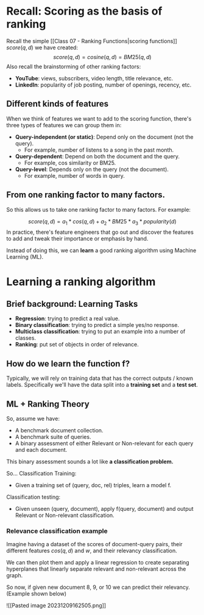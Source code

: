 # Recall: Scoring as the basis of ranking

Recall the simple [[Class 07 - Ranking Functions|scoring functions]] $score(q,d)$ we have created: 
$$score(q,d)= cosine(q,d) = BM25(q,d)$$
Also recall the brainstorming of other ranking factors:
- **YouTube**: views, subscribers, video length, title relevance, etc.
- **LinkedIn**: popularity of job posting, number of openings, recency, etc.

## Different kinds of features

When we think of features we want to add to the scoring function, there's three types of features we can group them in: 
- **Query-independent (or static)**: Depend only on the document (not the query).
	- For example, number of listens to a song in the past month.
- **Query-dependent**: Depend on both the document and the query.
	-  For example, cos similarity or BM25.
- **Query-level**: Depends only on the query (not the document).
	- For example, number of words in query.

## From one ranking factor to many factors.
So this allows us to take one ranking factor to many factors. For example:

$$score(q,d) = a_1 * cos(q,d) + a_2 * BM25 * a_3 * popularity(d)$$ 
In practice, there's feature engineers that go out and discover the features to add and tweak their importance or emphasis by hand.

Instead of doing this, we can **learn** a good ranking algorithm using Machine Learning (ML).

# Learning a ranking algorithm
## Brief background: Learning Tasks

- **Regression**: trying to predict a real value.
- **Binary classification**: trying to predict a simple yes/no response.
- **Multiclass classification**: trying to put an example into a number of classes. 
- **Ranking**: put set of objects in order of relevance.

## How do we learn the function f?

Typically, we will rely on training data that has the correct outputs / known labels.
Specifically we'll have the data split into a **training set** and a **test set**.

## ML + Ranking Theory
So, assume we have:
- A benchmark document collection.
- A benchmark suite of queries.
- A binary assessment of either Relevant or Non-relevant for each query and each document.

This binary assessment sounds a lot like **a classification problem.**

So...
Classification Training:
- Given a training set of (query, doc, rel) triples, learn a model f.

Classification testing:
- Given unseen (query, document), apply f(query, document) and output Relevant or Non-relevant classification.

### Relevance classification example

Imagine having a dataset of the scores of document-query pairs, their different features $cos(q,d)$ and $w$, and their relevancy classification.

We can then plot them and apply a linear regression to create separating hyperplanes that linearly separate relevant and non-relevant across the graph. 

So now, if given new document 8, 9, or 10 we can predict their relevancy. 
(Example shown below)

![[Pasted image 20231209162505.png]]